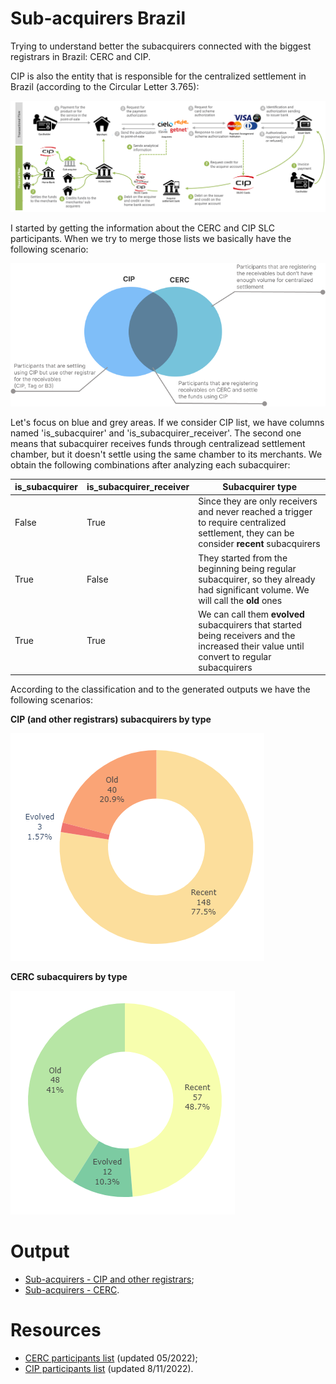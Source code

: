 # Sub-acquirers Brazil
Trying to understand better the subacquirers connected with the biggest registrars in Brazil: CERC and CIP.

CIP is also the entity that is responsible for the centralized settlement in Brazil (according to the Circular Letter 3.765):

![CIP settlement flow](./images/cip_settlement_flow.png)

I started by getting the information about the CERC and CIP SLC participants. When we try to merge those lists we basically have the following scenario:

![Merging CIP and CERC participants lists](./images/registrars.png)

Let's focus on blue and grey areas. If we consider CIP list, we have columns named 'is_subacquirer' and 'is_subacquirer_receiver'. The second one means that subacquirer receives funds through centralizead settlement chamber, but it doesn't settle using the same chamber to its merchants. We obtain the following combinations after analyzing each subacquirer:

| is_subacquirer| is_subacquirer_receiver|Subacquirer type|
| ----------- | ----------- |------------|
| False      | True       |Since they are only receivers and never reached a trigger to require centralized settlement, they can be consider **recent** subacquirers|
| True      | False       |They started from the beginning being regular subacquirer, so they already had significant volume. We will call the **old** ones|
| True   | True        |We can call them **evolved** subacquirers that started being receivers and the increased their value until convert to regular subacquirers|

According to the classification and to the generated outputs we have the following scenarios:

**CIP (and other registrars) subacquirers by type**

![CIP (and other registrars) subacquirers by type](./images/cip_subs.png)

**CERC subacquirers by type**

![CERC subacquirers by type](./images/cerc_subs.png)

# Output

- [Sub-acquirers - CIP and other registrars](./output/subacquirers_cip.csv);
- [Sub-acquirers - CERC](./output/subacquirers_cip.csv).

# Resources
- [CERC participants list](./input/LISTA-PARTICIPANTES-CERC-ARRANJOS-DE-PAGAMENTO-1.pdf) (updated 05/2022);
- [CIP participants list](./input/ParticipantesHomologados.pdf) (updated 8/11/2022).
